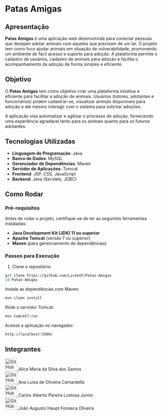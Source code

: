 # Patas Amigas

## Apresentação
**Patas Amigas** é uma aplicação web desenvolvida para conectar pessoas que desejam adotar animais com aqueles que precisam de um lar. O projeto tem como foco ajudar animais em situação de vulnerabilidade, promovendo um ambiente de fácil acesso e suporte para adoção. A plataforma permite o cadastro de usuários, cadastro de animais para adoção e facilita o acompanhamento da adoção de forma simples e eficiente.

## Objetivo
O **Patas Amigas** tem como objetivo criar uma plataforma intuitiva e eficiente para facilitar a adoção de animais. Usuários (tutores, adotantes e funcionários) podem cadastrar-se, visualizar animais disponíveis para adoção e até mesmo interagir com o sistema para solicitar adoções. 

A aplicação visa automatizar e agilizar o processo de adoção, fornecendo uma experiência agradável tanto para os animais quanto para os futuros adotantes.


## Tecnologias Utilizadas

- **Linguagem de Programação**: Java
- **Banco de Dados**: MySQL
- **Gerenciador de Dependências**: Maven
- **Servidor de Aplicações**: Tomcat
- **Frontend**: JSP, CSS, JavaScript
- **Backend**: Java (Servlets, JDBC)

## Como Rodar

### Pré-requisitos

Antes de rodar o projeto, certifique-se de ter as seguintes ferramentas instaladas:

- **Java Development Kit (JDK) 11 ou superior**
- **Apache Tomcat** (versão 7 ou superior)
- **Maven** (para gerenciamento de dependências)

### Passos para Execução

1. Clone o repositório:

```bash
git clone https://github.com/LiceeIF/Patas-Amigas
cd Patas-Amigas
```
Instale as dependências com Maven:
```bash
mvn clean install
```
Rode o servidor Tomcat:
```bash
mvn tomcat7:run
```
Acesse a aplicação no navegador:
```bash
http://localhost:5500/
```

## Integrantes
<a href="https://github.com/LiceeIF">
  <img src="https://avatars.githubusercontent.com/u/125521908?v=4" alt="GitHub" style="width:40px; height:40px;" />
</a>
<span class="button-text"> 
  Alice Maria da Silva dos Santos
</span> <br>

<a href="https://github.com/tiredmoth">
  <img src="https://avatars.githubusercontent.com/u/125326119?v=4" alt="GitHub" style="width:40px; height:40px;" />
</a>
<span class="button-text"> 
  Ana Luisa de Oliveira Camardella
</span> <br>

<a href="https://github.com/ca12lossr">
  <img src="https://avatars.githubusercontent.com/u/126599111?v=4" alt="GitHub" style="width:40px; height:40px;" />
</a>
<span class="button-text"> 
  Carlos Alberto Pereira Lustosa Junior
</span> <br>

<a href="https://github.com/JoaoAHaupt">
  <img src="https://avatars.githubusercontent.com/u/127232326?v=4" alt="GitHub" style="width:40px; height:40px;" />
</a>
<span class="button-text"> 
  João Augusto Haupt Fonseca Oliveira
</span> <br> 


